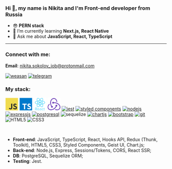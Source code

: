 <h3 align="left">Hi 👋, my name is Nikita and I'm Front-end developer from Russia</h1>

- 😎 **PERN stack**
- 🌱 I’m currently learning **Next.js, React Native**
- 💬 Ask me about **JavaScript, React, TypeScript**
---
<h3 align="left">Connect with me:</h3>

 **Email**: <a href="mailto:nikita.sokolov_job@protonmail.com">nikita.sokolov_job@protonmail.com</a>
<p>
<a align="left" href="https://linkedin.com/in/weasan" target="_blank"><img align="center" src="https://img.icons8.com/color/48/000000/linkedin-2--v1.png" alt="weasan" height="40" width="40" /></a>
<a align="left" href="https://t.me/kaifoolee" target="_balnk"><img align="center" src="https://img.icons8.com/fluency/48/000000/telegram-app.png" height="40" width="40" alt="telegram"/></a>
</p>
<h3 align="left">My stack:</h3>
<p>
<a align="left" href="https://developer.mozilla.org/en-US/docs/Web/JavaScript" target="_blank" rel="noreferrer"><img src="https://raw.githubusercontent.com/devicons/devicon/master/icons/javascript/javascript-original.svg" alt="javascript" width="40" height="40"/></a>
<a align="left" href="https://www.typescriptlang.org/" target="_blank" rel="noreferrer"><img src="https://raw.githubusercontent.com/devicons/devicon/master/icons/typescript/typescript-original.svg" alt="typescript" width="40" height="40"/></a>
<a align="left" href="https://reactjs.org/" target="_blank" rel="noreferrer"><img src="https://raw.githubusercontent.com/devicons/devicon/master/icons/react/react-original-wordmark.svg" alt="react" width="40" height="40"/></a> 
<a align="left" href="https://redux.js.org" target="_blank" rel="noreferrer"><img src="https://raw.githubusercontent.com/devicons/devicon/master/icons/redux/redux-original.svg" alt="redux" width="40" height="40"/></a>
<a align="left" href="https://jestjs.io" target="_blank" rel="noreferrer"><img src="https://www.vectorlogo.zone/logos/jestjsio/jestjsio-icon.svg" alt="jest" width="40" height="40"/></a>
<a align="left" href="https://styled-components.com" target="_blank" rel="noreferrer"><img src="https://static-00.iconduck.com/assets.00/file-type-styled-icon-512x512-kmuegrph.png" alt="styled components" width="40" height="40"/></a>
<a align="left" href="https://nodejs.org" target="_blank" rel="noreferrer"><img src="https://img.icons8.com/fluency/48/000000/node-js.png" alt="nodejs" width="40" height="40"/></a>
<a align="left" href="https://expressjs.com" target="_blank" rel="noreferrer"><img src="https://www.vectorlogo.zone/logos/expressjs/expressjs-icon.svg" alt="expressjs" width="40" height="40"/></a>
<a align="left" href="https://www.postgresql.org" target="_blank" rel="noreferrer"><img src="https://img.icons8.com/color/48/000000/postgreesql.png" alt="postgresql" width="40" height="40"/></a>
<a align="left" href"https://sequelize.org" target="_blank" rel="noreferrer"><img src="https://www.vectorlogo.zone/logos/sequelizejs/sequelizejs-icon.svg" alt="sequelize" width="40" height="40"/></a>
<a align="left" href="https://www.chartjs.org" target="_blank" rel="noreferrer"><img src="https://asset.brandfetch.io/idFdo8ulhr/idg4l58CuH.svg" alt="chartjs" width="40" height="40"/></a>
<a align="left" href="https://getbootstrap.com" target="_blank" rel="noreferrer"><img src="https://img.icons8.com/color/48/000000/bootstrap.png" alt="bootstrap" width="40" height="40"/></a>
<a align="left" href="https://git-scm.com" target="_blank" rel="noreferrer"><img src="https://img.icons8.com/color/48/000000/git.png" alt="git" width="40" height="40"/></a>
<span><img alt="HTML5" width="40px" src="https://img.icons8.com/color/48/000000/html-5--v1.png"/><span>
<span><img alt="CSS3" width="40px" src="https://img.icons8.com/color/48/000000/css3.png"/></span>
</p>
  
<br/>
  
- **Front-end**: JavaScript, TypeScript, React, Hooks API, Redux (Thunk, Toolkit), HTML5, CSS3, Styled Components, Geist UI, Chart.js;
- **Back-end**: Node.js, Express, Sessions/Tokens, CORS, React SSR;
- **DB**: PostgreSQL, Sequelize ORM;
- **Testing**: Jest.
